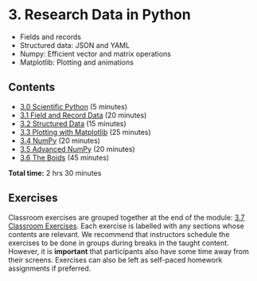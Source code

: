 # 3. Research Data in Python

- Fields and records
- Structured data: JSON and YAML
- Numpy: Efficient vector and matrix operations
- Matplotlib: Plotting and animations

## Contents

- [3.0 Scientific Python](03_00_scientific_python.ipynb) (5 minutes)
- [3.1 Field and Record Data](03_01_fields_and_records.ipynb) (20 minutes)
- [3.2 Structured Data](03_02_structured_data.ipynb) (15 minutes)
- [3.3 Plotting with Matplotlib](03_03_plotting_with_matplotlib.ipynb) (25 minutes)
- [3.4 NumPy](03_04_NumPy.ipynb) (20 minutes)
- [3.5 Advanced NumPy](03_05_advanced_numpy.ipynb) (20 minutes)
- [3.6 The Boids](03_06_boids.ipynb) (45 minutes)

**Total time:** 2 hrs 30 minutes

## Exercises

Classroom exercises are grouped together at the end of the module: [3.7 Classroom Exercises](03_07_classroom_exercises.ipynb).
Each exercise is labelled with any sections whose contents are relevant.
We recommend that instructors schedule the exercises to be done in groups during breaks in the taught content.
However, it is **important** that participants also have some time away from their screens.
Exercises can also be left as self-paced homework assignments if preferred.
